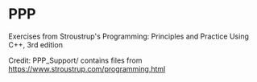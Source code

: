 # PPP
Exercises from Stroustrup's Programming: Principles and Practice Using C++, 3rd edition

Credit:
PPP_Support/ contains files from https://www.stroustrup.com/programming.html
